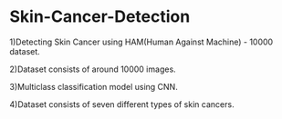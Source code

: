 # Skin-Cancer-Detection
1)Detecting Skin Cancer using HAM(Human Against Machine) - 10000 dataset.

2)Dataset consists of around 10000 images.

3)Multiclass classification model using CNN.

4)Dataset consists of seven different types of skin cancers.
